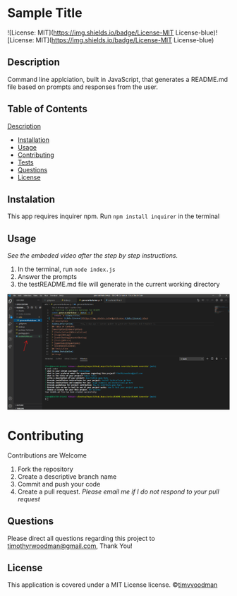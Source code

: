 # Sample Title

![License: MIT](https://img.shields.io/badge/License-MIT License-blue)![License: MIT](https://img.shields.io/badge/License-MIT License-blue)

## Description

Command line applciation, built in JavaScript, that generates a README.md file based on prompts and responses from the user.

## Table of Contents

[Description](#Description)

- [Installation](#Installation)
- [Usage](#Usage)
- [Contributing](#Contributing)
- [Tests](#Tests)
- [Questions](#Questions)
- [License](#License)

## Instalation

This app requires inquirer npm. Run `npm install inquirer` in the terminal

## Usage

_See the embeded video after the step by step instructions._

1. In the terminal, run `node index.js`
2. Answer the prompts
3. the testREADME.md file will generate in the current working directory

[![README-Generator Demo](./Assets/workingApp.png)](https://www.youtube.com/watch?v=PvroKrj2KuQ "Click to watch on YouTube")

# Contributing

Contributions are Welcome

1. Fork the repository
2. Create a descriptive branch name
3. Commit and push your code
4. Create a pull request.
   _Please email me if I do not respond to your pull request_

## Questions

Please direct all questions regarding this project to timothyrwoodman@gmail.com, Thank You!

## License

This application is covered under a MIT License license.
©[timvvoodman](https://github.com/undefined)
